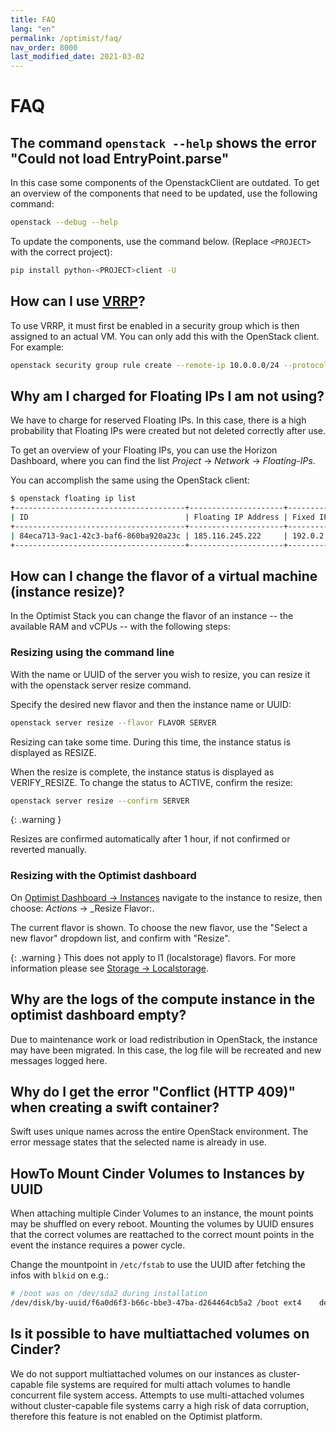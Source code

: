 ```yaml
---
title: FAQ
lang: "en"
permalink: /optimist/faq/
nav_order: 8000
last_modified_date: 2021-03-02
---
```


# FAQ

## The command `openstack --help` shows the error "Could not load EntryPoint.parse"

In this case some components of the OpenstackClient are outdated. To get an overview of the components that need
to be updated, use the following command:

```bash
openstack --debug --help
```

To update the components, use the command below. (Replace `<PROJECT>` with the correct
project):

```bash
pip install python-<PROJECT>client -U
```

## How can I use [VRRP](https://en.wikipedia.org/wiki/Virtual_Router_Redundancy_Protocol)?

To use VRRP, it must first be enabled in a security group which is then assigned to an actual VM. You can only add this with the
OpenStack client. For example:

```bash
openstack security group rule create --remote-ip 10.0.0.0/24 --protocol vrrp --ethertype IPv4 --ingress  default
```

## Why am I charged for Floating IPs I am not using?

We have to charge for reserved Floating IPs. In this case, there is a high probability that Floating IPs were created but not deleted correctly after use.

To get an overview of your Floating IPs, you can use the Horizon Dashboard, where you can find the list
_Project_ → _Network_ → _Floating-IPs_.

You can accomplish the same using the OpenStack client:

```bash
$ openstack floating ip list
+--------------------------------------+---------------------+------------------+--------------------------------------+--------------------------------------+----------------------------------+
| ID                                   | Floating IP Address | Fixed IP Address | Port                                 | Floating Network                     | Project                          |
+--------------------------------------+---------------------+------------------+--------------------------------------+--------------------------------------+----------------------------------+
| 84eca713-9ac1-42c3-baf6-860ba920a23c | 185.116.245.222     | 192.0.2.7        | a3097883-21cc-49fa-a060-bccc1678ece7 | 54258498-a513-47da-9369-1a644e4be692 | b15cde70d85749689e6568f973bb002  |
+--------------------------------------+---------------------+------------------+--------------------------------------+--------------------------------------+----------------------------------+
```

## How can I change the flavor of a virtual machine (instance resize)?

In the Optimist Stack you can change the flavor of an instance -- the available RAM
and vCPUs -- with the following steps:

### Resizing using the command line

With the name or UUID of the server you wish to resize, you can resize it with the openstack server resize command.

Specify the desired new flavor and then the instance name or UUID:

```bash
openstack server resize --flavor FLAVOR SERVER
```

Resizing can take some time. During this time, the instance status is displayed as RESIZE.

When the resize is complete, the instance status is displayed as VERIFY_RESIZE. To change the status to ACTIVE, confirm the resize:

```bash
openstack server resize --confirm SERVER
```

{: .warning }

Resizes are confirmed automatically after 1 hour, if not confirmed or reverted manually.

### Resizing with the Optimist dashboard

On [Optimist Dashboard → Instances](https://dashboard.optimist.gec.io/project/instances/) navigate to the instance to resize, then
choose: _Actions_ → \_Resize Flavor:.

The current flavor is shown. To choose the new flavor, use the "Select a new flavor" dropdown list, and confirm with "Resize".

{: .warning }
This does not apply to l1 (localstorage) flavors.
For more information please see [Storage → Localstorage](/optimist/storage/localstorage/#openstack-features).

## Why are the logs of the compute instance in the optimist dashboard empty?

Due to maintenance work or load redistribution in OpenStack, the instance may have been migrated. In this case, the log file will be recreated and new messages logged here.

## Why do I get the error "Conflict (HTTP 409)" when creating a swift container?

Swift uses unique names across the entire OpenStack environment. The error message states that the selected name is already in use.

## HowTo Mount Cinder Volumes to Instances by UUID

When attaching multiple Cinder Volumes to an instance, the mount points may be shuffled on every reboot. Mounting the
volumes by UUID ensures that the correct volumes are reattached to the correct mount points in the event the instance requires a power cycle.

Change the mountpoint in `/etc/fstab` to use the UUID after fetching the infos with `blkid` on e.g.:

```bash
# /boot was on /dev/sda2 during installation
/dev/disk/by-uuid/f6a0d6f3-b66c-bbe3-47ba-d264464cb5a2 /boot ext4    defaults        0       2
```

## Is it possible to have multiattached volumes on Cinder?

We do not support multiattached volumes on our instances as cluster-capable file systems are required for multi attach volumes to handle concurrent file system access.
Attempts to use multi-attached volumes without cluster-capable file systems carry a high risk of data corruption, therefore this feature is not enabled on the Optimist platform.

